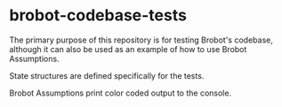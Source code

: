 # brobot-codebase-tests
The primary purpose of this repository is for testing Brobot's codebase, although it can also be used as 
an example of how to use Brobot Assumptions. 

State structures are defined specifically for the tests. 

Brobot Assumptions print color coded output to the console.
